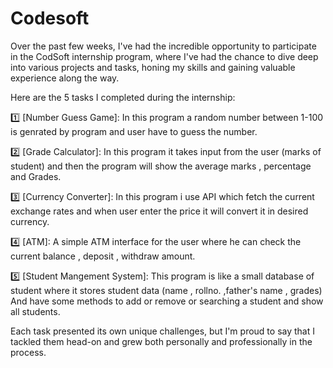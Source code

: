 # Codesoft <br>
Over the past few weeks, I've had the incredible opportunity to participate in the CodSoft internship program, where I've had the chance to dive deep into various projects and tasks, honing my skills and gaining valuable experience along the way.

Here are the 5 tasks I completed during the internship:

1️⃣ [Number Guess Game]: In this program a random number between 1-100 is genrated by program and user have to guess the number.

2️⃣ [Grade Calculator]: In this program it takes input from the user (marks of student) and then the program will show the average marks , percentage and Grades.

3️⃣ [Currency Converter]: In this program i use API which fetch the current exchange rates and when user enter the price it will convert it in desired currency.

4️⃣ [ATM]: A simple ATM interface for the user where he can check the current balance , deposit , withdraw amount.

5️⃣ [Student Mangement System]: This program is like a small database of student where it stores student data (name , rollno. ,father's name , grades) And have some methods to add or remove or searching a student and show all students.


Each task presented its own unique challenges, but I'm proud to say that I tackled them head-on and grew both personally and professionally in the process.
